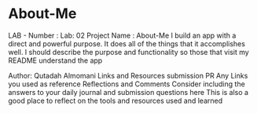 # About-Me

LAB - Number : Lab: 02
Project Name : About-Me
I build an app with a direct and powerful purpose. It does all of the things that it accomplishes well. I should describe the purpose and functionality so those that visit my README understand the app

Author: Qutadah Almomani
Links and Resources
submission PR
Any Links you used as reference
Reflections and Comments
Consider including the answers to your daily journal and submission questions here
This is also a good place to reflect on the tools and resources used and learned